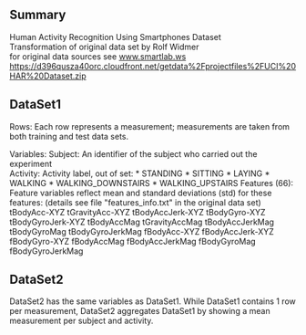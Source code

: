 
## Summary
Human Activity Recognition Using Smartphones Dataset  
Transformation of original data set by Rolf Widmer  
for original data sources see www.smartlab.ws  
https://d396qusza40orc.cloudfront.net/getdata%2Fprojectfiles%2FUCI%20HAR%20Dataset.zip


## DataSet1
Rows:
    Each row represents a measurement; measurements are taken from both training and 
    test data sets.

Variables:
    Subject: An identifier of the subject who carried out the experiment  
    Activity: Activity label, out of set: 
        * STANDING
        * SITTING
        * LAYING
        * WALKING
        * WALKING_DOWNSTAIRS
        * WALKING_UPSTAIRS
    Features (66):
        Feature variables reflect mean and standard deviations (std) for these features:
        (details see file "features_info.txt" in the original data set)
        tBodyAcc-XYZ
        tGravityAcc-XYZ
        tBodyAccJerk-XYZ
        tBodyGyro-XYZ
        tBodyGyroJerk-XYZ
        tBodyAccMag
        tGravityAccMag
        tBodyAccJerkMag
        tBodyGyroMag
        tBodyGyroJerkMag
        fBodyAcc-XYZ
        fBodyAccJerk-XYZ
        fBodyGyro-XYZ
        fBodyAccMag
        fBodyAccJerkMag
        fBodyGyroMag
        fBodyGyroJerkMag

## DataSet2

DataSet2 has the same variables as DataSet1. While DataSet1 contains 1 row per measurement, DataSet2 aggregates DataSet1 by showing a mean measurement per subject and activity.

